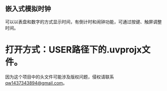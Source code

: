 ## 嵌入式模拟时钟
可以以表盘和数字的方式显示时间，有倒计时和闹钟功能，可通过按键、触屏调整时间。  
# 打开方式：USER路径下的.uvprojx文件。
因为这个项目中的头文件可能涉及版权问题，侵权请联系 qw1437343894@gmail.com。  
